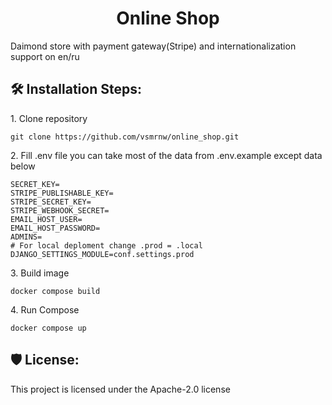 <h1 align="center" id="title">Online Shop</h1>

<p id="description">Daimond store with payment gateway(Stripe) and internationalization support on en/ru</p>

<h2>🛠️ Installation Steps:</h2>

<p>1. Clone repository</p>

```
git clone https://github.com/vsmrnw/online_shop.git
```

<p>2. Fill .env file you can take most of the data from .env.example except data below</p>

```
SECRET_KEY=
STRIPE_PUBLISHABLE_KEY=
STRIPE_SECRET_KEY=
STRIPE_WEBHOOK_SECRET=
EMAIL_HOST_USER=
EMAIL_HOST_PASSWORD=
ADMINS=
# For local deploment change .prod = .local
DJANGO_SETTINGS_MODULE=conf.settings.prod
```

<p>3. Build image</p>

```
docker compose build
```

<p>4. Run Compose</p>

```
docker compose up
```

<h2>🛡️ License:</h2>

This project is licensed under the Apache-2.0 license
